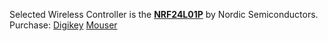 Selected Wireless Controller is the [**NRF24L01P**](https://www.mouser.com/datasheet/2/297/nRF24L01P-1187709.pdf) by Nordic Semiconductors.
Purchase: [Digikey](https://www.digikey.com/en/products/detail/nordic-semiconductor-asa/NRF24L01P-R7/4626397) [Mouser](https://www.mouser.com/ProductDetail/Nordic-Semiconductor/NRF24L01P?qs=yqaQSyyJnNiKlgjT8AqoOw%3D%3D)


